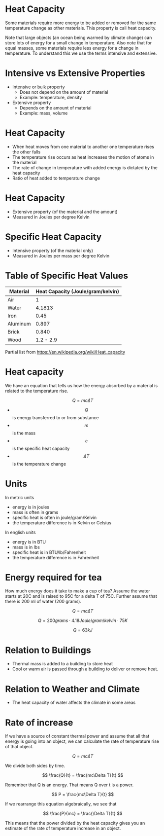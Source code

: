 # Heat Capacity

Some materials require more energy to be added or removed for the same temperature change as other materials.
This property is call heat capacity.

Note that large objects (an ocean being warmed by climate change) can store lots of energy for a small change in temperature.
Also note that for equal masses, some materials require less energy for a change in temperature.
To understand this we use the terms intensive and extensive.

# Intensive vs Extensive Properties

- Intensive or bulk property
    - Does not depend on the amount of material
    - Example: temperature, density
- Extensive property
    - Depends on the amount of material
    - Example: mass, volume

# Heat Capacity

- When heat moves from one material to another one temperature rises the other falls
- The temperature rise occurs as heat increases the motion of atoms in the material
- The rate of change in temperature with added energy is dictated by the heat capacity
- Ratio of heat added to temperature change

# Heat Capacity

- Extensive property (of the material and the amount)
- Measured in Joules per degree Kelvin


# Specific Heat Capacity

- Intensive property (of the material only)
- Measured in Joules per mass per degree Kelvin


# Table of Specific Heat Values

| Material | Heat Capacity (Joule/gram/kelvin) |
| --       | --                                |
| Air      | 1                                 |
| Water    | 4.1813                            |
| Iron     | 0.45                              |
| Aluminum | 0.897                             |
| Brick    | 0.840                             |
| Wood     | 1.2 - 2.9                         |

Partial list from https://en.wikipedia.org/wiki/Heat_capacity


# Heat capacity

We have an equation that tells us how the energy absorbed by a material is related to the temperature rise.

$$ Q = mc\Delta T $$

- $$Q$$ is energy transferred to or from substance
- $$m$$ is the mass
- $$c$$ is the specific heat capacity
- $$\Delta T$$ is the temperature change

# Units

In metric units

- energy is in joules
- mass is often in grams
- specific heat is often in joule/gram/Kelvin
- the temperature difference is in Kelvin or Celsius

In english units

- energy is in BTU
- mass is in lbs
- specific heat is in BTU/lb/Fahrenheit
- the temperature difference is in Fahrenheit

# Energy required for tea

How much energy does it take to make a cup of tea?
Assume the water starts at 20C and is raised to 95C for a delta T of 75C.
Further assume that there is 200 ml of water (200 grams).

$$ Q = mc\Delta T $$

$$ Q = 200 grams \cdot 4.18 Joule/gram/kelvin \cdot 75K $$

$$ Q = 63 kJ $$

# Relation to Buildings

- Thermal mass is added to a building to store heat
- Cool or warm air is passed through a building to deliver or remove heat.

# Relation to Weather and Climate

- The heat capacity of water affects the climate in some areas


# Rate of increase

If we have a source of constant thermal power and assume that all that energy is going
into an object, we can calculate the rate of temperature rise of that
object.


$$ Q = mc\Delta T $$

We divide both sides by time.

$$ \frac{Q}{t} = \frac{mc\Delta T}{t} $$

Remember that Q is an energy.  That means Q over t is a power.

$$ P = \frac{mc\Delta T}{t} $$

If we rearrange this equation algebraically, we see that

$$ \frac{P}{mc} = \frac{\Delta T}{t} $$

This means that the power divided by the heat capacity gives you an
estimate of the rate of temperature increase in an object.


